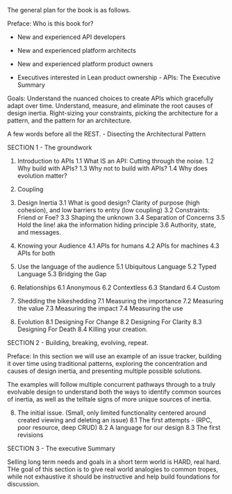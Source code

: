 The general plan for the book is as follows.

Preface: Who is this book for?
* New and experienced API developers
* New and experienced platform architects
* New and experienced platform product owners

* Executives interested in Lean product ownership - APIs: The Executive Summary

Goals:
Understand the nuanced choices to create APIs which gracefully adapt over time.
Understand, measure, and eliminate the root causes of design inertia.
Right-sizing your constraints, picking the architecture for a pattern, and the pattern for an architecture.

A few words before all the REST. - Disecting the Architectural Pattern

SECTION 1 - The groundwork

1. Introduction to APIs
1.1 What IS an API: Cutting through the noise.
1.2 Why build with APIs?
1.3 Why not to build with APIs?
1.4 Why does evolution matter?

2. Coupling


3. Design Inertia
3.1 What is good design? Clarity of purpose (high cohesion), and low barriers to entry (low coupling)
3.2 Constraints: Friend or Foe?
3.3 Shaping the unknown
3.4 Separation of Concerns
3.5 Hold the line! aka the information hiding principle
3.6 Authority, state, and messages.

4. Knowing your Audience
4.1 APIs for humans
4.2 APIs for machines
4.3 APIs for both

5. Use the language of the audience
5.1 Ubiquitous Language
5.2 Typed Language
5.3 Bridging the Gap

6. Relationships
6.1 Anonymous
6.2 Contextless
6.3 Standard
6.4 Custom

7. Shedding the bikeshedding
7.1 Measuring the importance
7.2 Measuring the value
7.3 Measuring the impact
7.4 Measuring the use

8. Evolution
8.1 Designing For Change
8.2 Designing For Clarity
8.3 Designing For Death
8.4 Killing your creation.

SECTION 2 - Building, breaking, evolving, repeat.

Preface: In this section we will use an example of an issue tracker, building it over time using traditional patterns, exploring the concentration and causes of design inertia, and presenting multiple possible solutions.

The examples will follow multiple concurrent pathways through to a truly evolvable design to understand both the ways to identify common sources of inertia, as well as the telltale signs of more unique sources of inertia.

8. The initial issue. (Small, only limited functionality centered around created viewing and deleting an issue)
8.1 The first attempts - (RPC, poor resource, deep CRUD)
8.2 A language for our design
8.3 The first revisions

SECTION 3 - The executive Summary

Selling long term needs and goals in a short term world is HARD, real hard. THe goal of this section is to give real world analogies to common tropes, while not exhaustive it should be instructive and help build foundations for discussion.


